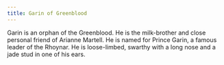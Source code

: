 ```yaml
---
title: Garin of Greenblood
---
```


Garin is an orphan of the Greenblood. He is the milk-brother and close personal friend of Arianne Martell. He is named for Prince Garin, a famous leader of the Rhoynar. He is loose-limbed, swarthy with a long nose and a jade stud in one of his ears.


